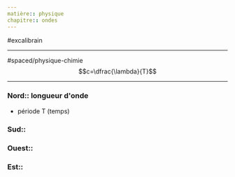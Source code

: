 ```yaml
---
matière:: physique
chapitre:: ondes
---
```

#excalibrain 
___
#spaced/physique-chimie 
$$c=\dfrac{\lambda}{T}$$

---
### Nord:: longueur d'onde
- période T (temps)
### Sud:: 
### Ouest:: 
### Est:: 